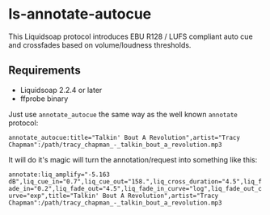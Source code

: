 # ls-annotate-autocue
This Liquidsoap protocol introduces EBU R128 / LUFS compliant auto cue and crossfades based on volume/loudness thresholds.

## Requirements
* Liquidsoap 2.2.4 or later
* ffprobe binary

 Just use `annotate_autocue` the same way as the well known `annotate` protocol:

`annotate_autocue:title="Talkin' Bout A Revolution",artist="Tracy Chapman":/path/tracy_chapman_-_talkin_bout_a_revolution.mp3`

It will do it's magic will turn the annotation/request into something like this:

`annotate:liq_amplify="-5.163 dB",liq_cue_in="0.7",liq_cue_out="158.",liq_cross_duration="4.5",liq_fade_in="0.2",liq_fade_out="4.5",liq_fade_in_curve="log",liq_fade_out_curve="exp",title="Talkin' Bout A Revolution",artist="Tracy Chapman":/path/tracy_chapman_-_talkin_bout_a_revolution.mp3`
